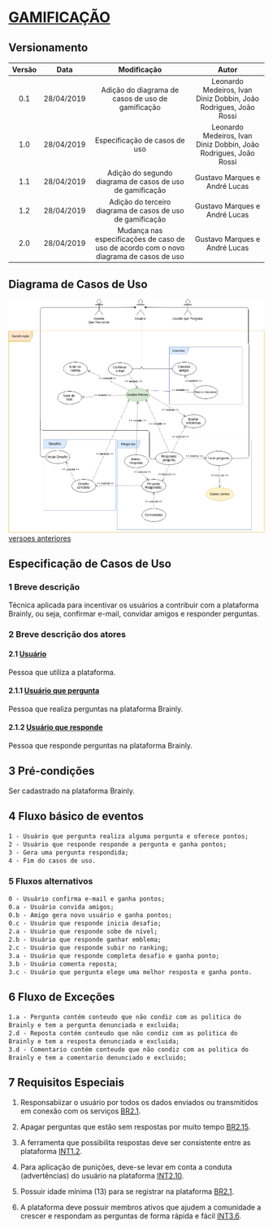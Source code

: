 # [GAMIFICAÇÃO](rich_picture.md#RichPicture-Gamificação)

## Versionamento

|  Versão | Data | Modificação | Autor |
|  :------: | :------: | :------: | :------: |
| 0.1 | 28/04/2019 | Adição do diagrama de casos de uso de gamificação | Leonardo Medeiros, Ivan Diniz Dobbin, João Rodrigues, João Rossi|
| 1.0 | 28/04/2019 | Especificação de casos de uso | Leonardo Medeiros, Ivan Diniz Dobbin, João Rodrigues, João Rossi|
| 1.1 | 28/04/2019 | Adição do segundo diagrama de casos de uso de gamificação | Gustavo Marques e André Lucas |
| 1.2 | 28/04/2019 | Adição do terceiro diagrama de casos de uso de gamificação | Gustavo Marques e André Lucas |
| 2.0 | 28/04/2019 | Mudança nas especificações de caso de uso de acordo com o novo diagrama de casos de uso | Gustavo Marques e André Lucas |

## Diagrama de Casos de Uso

![Diagrama de casos de uso: Gamificação v3](images/diagramas_casos_uso/gamificacao_v3.png)
[versoes anteriores](casos_de_uso_gamificacao_versoes.md)

## Especificação de Casos de Uso

### 1 Breve descrição
Técnica aplicada para incentivar os usuários a contribuir com a plataforma Brainly, ou seja, confirmar e-mail, convidar amigos e responder perguntas.

### 2 Breve descrição dos atores
#### 2.1 [Usuário](lexicos10x5f8c4.md#L12660)
Pessoa que utiliza a plataforma.
#### 2.1.1 [Usuário que pergunta](lexicos10x5f8c4.md#L12660)
Pessoa que realiza perguntas na plataforma Brainly.
#### 2.1.2 [Usuário que responde](lexicos10x5f8c4.md#L12660)
Pessoa que responde perguntas na plataforma Brainly.
## 3 Pré-condições
Ser cadastrado na plataforma Brainly.
## 4 Fluxo básico de eventos
    1 - Usuário que pergunta realiza alguma pergunta e oferece pontos;
    2 - Usuário que responde responde a pergunta e ganha pontos;
    3 - Gera uma pergunta respondida;
    4 - Fim do casos de uso.
### 5 Fluxos alternativos
    0 - Usuário confirma e-mail e ganha pontos;
    0.a - Usuário convida amigos;
    0.b - Amigo gera novo usuário e ganha pontos;
    0.c - Usuário que responde inicia desafio;
    2.a - Usuário que responde sobe de nível;
    2.b - Usuário que responde ganhar emblema;
    2.c - Usuário que responde subir no ranking;
    3.a - Usuário que responde completa desafio e ganha ponto;
    3.b - Usuário comenta reposta;
    3.c - Usuário que pergunta elege uma melhor resposta e ganha ponto.
## 6 Fluxo de Exceções
    1.a - Pergunta contém conteudo que não condiz com as politica do Brainly e tem a pergunta denunciada e excluida;
    2.d - Reposta contém conteudo que não condiz com as politica do Brainly e tem a resposta denunciada e excluida;
    3.d - Comentario contém conteudo que não condiz com as politica do Brainly e tem a comentario denunciado e excluido;
## 7 Requisitos Especiais
1. Responsabiizar o usuário por todos os dados enviados ou transmitidos em conexão com os serviços [BR2.1](brainstorm.md#Tabela-de-Requisitos-Funcionais).

2. Apagar perguntas que estão sem respostas por muito tempo [BR2.15](brainstorm.md).

3. A ferramenta que possibilita respostas deve ser consistente entre as plataforma [INT1.2](introspeccao.md).

4. Para aplicação de punições, deve-se levar em conta a conduta (advertências) do usuário na plataforma [INT2.10](introspeccao.md).

5. Possuir idade mínima (13) para se registrar na plataforma [BR2.1](brainstorm.md).

6. A plataforma deve possuir membros ativos que ajudem a comunidade a crescer e respondam as perguntas de forma rápida e fácil [INT3.6](introspeccao.md).
